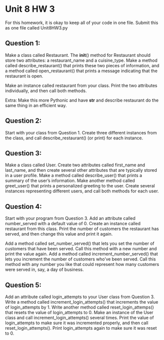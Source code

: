 # Unit 8 HW 3
For this homework, it is okay to keep all of your code in one file. Submit this as one file called Unit8HW3.py
## Question 1:
Make a class called Restaurant. The __init__() method for Restaurant should store two attributes: a restaurant_name and a cuisine_type. Make a method called describe_restaurant() that prints these two pieces of information, and a method called open_restaurant() that prints a message indicating that the restaurant is open.

Make an instance called restaurant from your class. Print the two attributes individually, and then call both methods.

Extra: Make this more Pythonic and have __str__ and describe restaurant do the same thing in an efficient way.

## Question 2:
Start with your class from Question 1. Create three different instances from the class, and call describe_restaurant() (or print) for each instance.


## Question 3:
Make a class called User. Create two attributes called first_name and last_name, and then create several other attributes that are typically stored in a user profile. Make a method called describe_user() that prints a summary of the user’s information. Make another method called greet_user() that prints a personalized greeting to the user.
Create several instances representing different users, and call both methods for each user.

## Question 4:
Start with your program from Question 3. Add an attribute called number_served with a default value of 0. Create an instance called restaurant from this class. Print the number of customers the restaurant has served, and then change this value and print it again.

Add a method called set_number_served() that lets you set the number of customers that have been served. Call this method with a new number and print
the value again.
Add a method called increment_number_served() that lets you increment the number of customers who’ve been served. Call this method with any number you like that could represent how many customers were served in, say, a day of business.

## Question 5:
Add an attribute called login_attempts to your User class
from Question 3. Write a method called increment_login_attempts() that increments the value of login_attempts by 1. Write another method called reset_login_attemps() that resets the value of login_attempts to 0. Make an instance of the User class and call increment_login_attempts() several times. Print the value of login_attempts to make sure it was incremented properly, and then call reset_login_attempts(). Print login_attempts again to make sure it was reset to 0.
